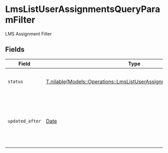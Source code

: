 # LmsListUserAssignmentsQueryParamFilter

LMS Assignment Filter


## Fields

| Field                                                                                                                                      | Type                                                                                                                                       | Required                                                                                                                                   | Description                                                                                                                                | Example                                                                                                                                    |
| ------------------------------------------------------------------------------------------------------------------------------------------ | ------------------------------------------------------------------------------------------------------------------------------------------ | ------------------------------------------------------------------------------------------------------------------------------------------ | ------------------------------------------------------------------------------------------------------------------------------------------ | ------------------------------------------------------------------------------------------------------------------------------------------ |
| `status`                                                                                                                                   | [T.nilable(Models::Operations::LmsListUserAssignmentsQueryParamStatus)](../../models/operations/lmslistuserassignmentsqueryparamstatus.md) | :heavy_minus_sign:                                                                                                                         | Filter to select assignment by status                                                                                                      |                                                                                                                                            |
| `updated_after`                                                                                                                            | [Date](https://ruby-doc.org/stdlib-2.6.1/libdoc/date/rdoc/Date.html)                                                                       | :heavy_minus_sign:                                                                                                                         | Use a string with a date to only select results updated after that given date                                                              | 2020-01-01T00:00:00.000Z                                                                                                                   |